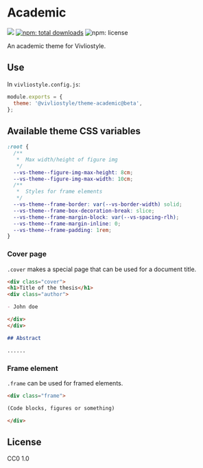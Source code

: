 # Academic

[![](https://img.shields.io/npm/v/@vivliostyle/theme-academic.svg)](https://npmjs.com/package/@vivliostyle/theme-academic)
[![npm: total downloads](https://flat.badgen.net/npm/dt/vivliostyle-theme-academic)](https://npmjs.com/package/vivliostyle-theme-academic)
![npm: license](https://flat.badgen.net/npm/license/vivliostyle-theme-academic)

An academic theme for Vivliostyle.

## Use

In `vivliostyle.config.js`:

```js
module.exports = {
  theme: '@vivliostyle/theme-academic@beta',
};
```

## Available theme CSS variables

```css
:root {
  /**
   *  Max width/height of figure img
   */
  --vs-theme--figure-img-max-height: 8cm;
  --vs-theme--figure-img-max-width: 10cm;
  /**
   *  Styles for frame elements
   */
  --vs-theme--frame-border: var(--vs-border-width) solid;
  --vs-theme--frame-box-decoration-break: slice;
  --vs-theme--frame-margin-block: var(--vs-spacing-rlh);
  --vs-theme--frame-margin-inline: 0;
  --vs-theme--frame-padding: 1rem;
}
```

### Cover page

`.cover` makes a special page that can be used for a document title.

```md
<div class="cover">
<h1>Title of the thesis</h1>
<div class="author">

- John doe

</div>
</div>

## Abstract

......
```

### Frame element

`.frame` can be used for framed elements.

```md
<div class="frame">

(Code blocks, figures or something)

</div>
```

## License

CC0 1.0
